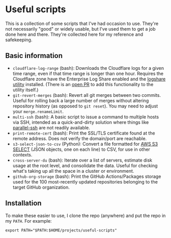 # Useful scripts

This is a collection of some scripts that I've had occasion to use. They're not necessarily "good" or widely usable, but I've used them to get a job done here and there. They're collected here for my reference and safekeeping.

## Basic information

* `cloudflare-log-range` (bash): Downloads the Cloudflare logs for a given time range, even if that time range is longer than one hour. Requires the Cloudflare zone have the Enterprise Log Share enabled and the [logshare utility](https://github.com/cloudflare/logshare) installed. (There is an [open PR](https://github.com/cloudflare/logshare/pull/37) to add this functionality to the utility itself.)
* `git-revert-merges` (bash): Revert all git merges between two commits. Useful for rolling back a large number of merges without altering repository history (as opposed to `git reset`). You may need to adjust your `merge.renameLimit`.
* `multi-ssh` (bash): A basic script to issue a command to multiple hosts via SSH, intended as a quick-and-dirty solution where things like [parallel-ssh](https://github.com/ParallelSSH/parallel-ssh) are not readily available.
* `print-remote-cert` (bash): Print the SSL/TLS certificate found at the remote address. Does not verify the domain/port are reachable.
* `s3-select-json-to-csv` (Python): Convert a file formatted for [AWS S3 SELECT](https://docs.aws.amazon.com/AmazonS3/latest/dev/s3-glacier-select-sql-reference-select.html) (JSON objects, one on each line) to CSV, for use in other contexts.
* `cross-server-du` (bash): Iterate over a list of servers, estimate disk usage at the root level, and consolidate the data. Useful for checking what's taking up all the space in a cluster or environment.
* `github-org-storage` (bash): Print the GitHub Actions/Packages storage used for the 100 most-recently updated repositories belonging to the target GitHub organization.

## Installation

To make these easier to use, I clone the repo (anywhere) and put the repo in my `PATH`. For example:

```
export PATH="$PATH:$HOME/projects/useful-scripts"
```

